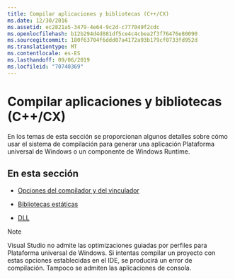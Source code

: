 ```yaml
---
title: Compilar aplicaciones y bibliotecas (C++/CX)
ms.date: 12/30/2016
ms.assetid: ec2821a5-3479-4e64-9c2d-c777049f2cdc
ms.openlocfilehash: b12b294d4d881df5ce4c4cbea2f3f76476e80090
ms.sourcegitcommit: 180f63704f6ddd07a4172a93b179cf0733fd952d
ms.translationtype: MT
ms.contentlocale: es-ES
ms.lasthandoff: 09/06/2019
ms.locfileid: "70740369"
---
```

# <a name="building-apps-and-libraries-ccx"></a>Compilar aplicaciones y bibliotecas (C++/CX)

En los temas de esta sección se proporcionan algunos detalles sobre cómo usar el sistema de compilación para generar una aplicación Plataforma universal de Windows o un componente de Windows Runtime.

## <a name="in-this-section"></a>En esta sección

- [Opciones del compilador y del vinculador](../cppcx/compiler-and-linker-options-c-cx.md)

- [Bibliotecas estáticas](../cppcx/static-libraries-c-cx.md)

- [DLL](../cppcx/dlls-c-cx.md)

>[!NOTE]
>Visual Studio no admite las optimizaciones guiadas por perfiles para Plataforma universal de Windows. Si intentas compilar un proyecto con estas opciones establecidas en el IDE, se producirá un error de compilación. Tampoco se admiten las aplicaciones de consola.
